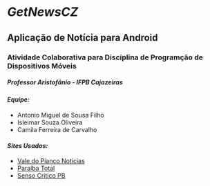 # _GetNewsCZ_
## Aplicação de Notícia para Android
### Atividade Colaborativa para Disciplina de Programção de Dispositivos Móveis
##### Professor Aristofânio - IFPB Cajazeiras

#### *Equipe:*
* Antonio Miguel de Sousa Filho
* Isleimar Souza Oliveira
* Camila Ferreira de Carvalho

#### *Sites Usados:*
* [Vale do Pianco Noticias](http://www.valedopianconoticias.com.br)
* [Paraíba Total](http://www.paraibatotal.com.br)
* [Senso Critico PB](http://www.sensocriticopb.com.br)